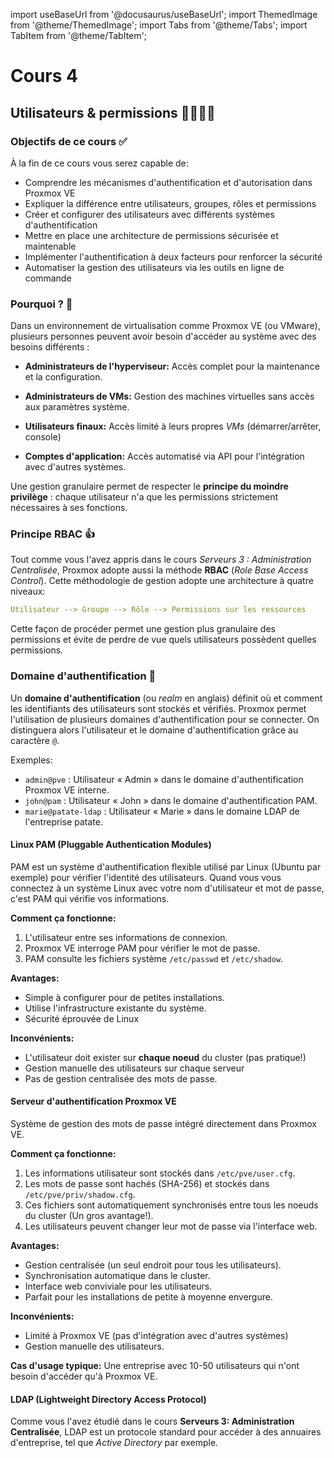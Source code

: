import useBaseUrl from '@docusaurus/useBaseUrl';
import ThemedImage from '@theme/ThemedImage';
import Tabs from '@theme/Tabs';
import TabItem from '@theme/TabItem';

# Cours 4

## Utilisateurs & permissions 👨‍👩‍👧‍👦

### Objectifs de ce cours ✅

À la fin de ce cours vous serez capable de:

- Comprendre les mécanismes d'authentification et d'autorisation dans Proxmox VE
- Expliquer la différence entre utilisateurs, groupes, rôles et permissions
- Créer et configurer des utilisateurs avec différents systèmes d'authentification
- Mettre en place une architecture de permissions sécurisée et maintenable
- Implémenter l'authentification à deux facteurs pour renforcer la sécurité
- Automatiser la gestion des utilisateurs via les outils en ligne de commande

### Pourquoi ? 🤔

Dans un environnement de virtualisation comme Proxmox VE (ou VMware), plusieurs personnes peuvent avoir besoin d'accéder au système avec des besoins différents :

- **Administrateurs de l'hyperviseur:** Accès complet pour la maintenance et la configuration.

- **Administrateurs de VMs:** Gestion des machines virtuelles sans accès aux paramètres système.

- **Utilisateurs finaux:** Accès limité à leurs propres *VMs* (démarrer/arrêter, console)

- **Comptes d'application:** Accès automatisé via API pour l'intégration avec d'autres systèmes.

Une gestion granulaire permet de respecter le **principe du moindre privilège** : chaque utilisateur n'a que les permissions strictement nécessaires à ses fonctions.

### Principe RBAC 👍

Tout comme vous l'avez appris dans le cours *Serveurs 3 : Administration Centralisée*, Proxmox adopte aussi la méthode **RBAC** (*Role Base Access Control*). Cette méthodologie de gestion adopte une architecture à quatre niveaux:

```yaml
Utilisateur --> Groupe --> Rôle --> Permissions sur les ressources
```

<div style={{textAlign: 'center'}}>
    <ThemedImage
        alt="Schéma"
        sources={{
            light: useBaseUrl('/img/Virtu/RBAC_W.svg'),
            dark: useBaseUrl('/img/Virtu/RBAC_D.svg'),
        }}
    />
</div>

Cette façon de procéder permet une gestion plus granulaire des permissions et évite de perdre de vue quels utilisateurs possèdent quelles permissions.

### Domaine d'authentification 🔑

Un **domaine d'authentification** (ou *realm* en anglais) définit où et comment les identifiants des utilisateurs sont stockés et vérifiés. Proxmox permet l'utilisation de plusieurs domaines d'authentification pour se connecter. On distinguera alors l'utilisateur et le domaine d'authentification grâce au caractère `@`.

Exemples:

- `admin@pve` : Utilisateur « Admin » dans le domaine d'authentification Proxmox VE interne.
- `john@pam` : Utilisateur « John » dans le domaine d'authentification PAM.
- `marie@patate-ldap` : Utilisateur « Marie » dans le domaine LDAP de l'entreprise patate.

#### Linux PAM (Pluggable Authentication Modules)

PAM est un système d'authentification flexible utilisé par Linux (Ubuntu par exemple) pour vérifier l'identité des utilisateurs. Quand vous vous connectez à un système Linux avec votre nom d'utilisateur et mot de passe, c'est PAM qui vérifie vos informations.

**Comment ça fonctionne:**

1. L'utilisateur entre ses informations de connexion.
2. Proxmox VE interroge PAM pour vérifier le mot de passe.
3. PAM consulte les fichiers système `/etc/passwd` et `/etc/shadow`.

**Avantages:**

- Simple à configurer pour de petites installations.
- Utilise l'infrastructure existante du système.
- Sécurité éprouvée de Linux

**Inconvénients:**

- L'utilisateur doit exister sur **chaque noeud** du cluster (pas pratique!)
- Gestion manuelle des utilisateurs sur chaque serveur
- Pas de gestion centralisée des mots de passe.

#### Serveur d'authentification Proxmox VE

Système de gestion des mots de passe intégré directement dans Proxmox VE.

**Comment ça fonctionne:**

1. Les informations utilisateur sont stockés dans `/etc/pve/user.cfg`.
2. Les mots de passe sont hachés (SHA-256) et stockés dans `/etc/pve/priv/shadow.cfg`.
3. Ces fichiers sont automatiquement synchronisés entre tous les noeuds du cluster (Un gros avantage!).
4. Les utilisateurs peuvent changer leur mot de passe via l'interface web.

**Avantages:**

- Gestion centralisée (un seul endroit pour tous les utilisateurs).
- Synchronisation automatique dans le cluster.
- Interface web conviviale pour les utilisateurs.
- Parfait pour les installations de petite à moyenne envergure.

**Inconvénients:**

- Limité à Proxmox VE (pas d'intégration avec d'autres systèmes)
- Gestion manuelle des utilisateurs.

**Cas d'usage typique:** Une entreprise avec 10-50 utilisateurs qui n'ont besoin d'accéder qu'à Proxmox VE.

#### LDAP (Lightweight Directory Access Protocol)

Comme vous l'avez étudié dans le cours **Serveurs 3: Administration Centralisée**, LDAP est un protocole standard pour accéder à des annuaires d'entreprise, tel que *Active Directory* par exemple.